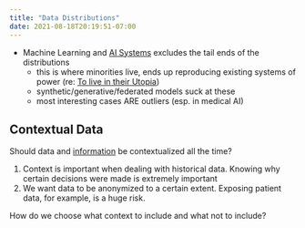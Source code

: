 ```yaml
---
title: "Data Distributions"
date: 2021-08-18T20:19:51-07:00
---
```


-   Machine Learning and [AI Systems](posts/ai-systems.md) excludes the tail ends of the distributions
	-   this is where minorities live, ends up reproducing existing systems of power (re: [To live in their Utopia](thoughts/To%20Live%20in%20their%20Utopia.md))
	-   synthetic/generative/federated models suck at these
	-   most interesting cases ARE outliers (esp. in medical AI)

## Contextual Data
Should data and [information](thoughts/information.md) be contextualized all the time?

1. Context is important when dealing with historical data. Knowing why certain decisions were made is extremely important
2. We want data to be anonymized to a certain extent. Exposing patient data, for example, is a huge risk.

How do we choose what context to include and what not to include?

